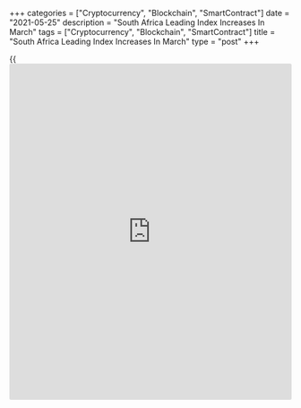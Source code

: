+++
categories = ["Cryptocurrency", "Blockchain", "SmartContract"]
date = "2021-05-25"
description = "South Africa Leading Index Increases In March"
tags = ["Cryptocurrency", "Blockchain", "SmartContract"]
title = "South Africa Leading Index Increases In March"
type = "post"
+++

{{<iframe id="large-banner" src="https://www.bounty.group/#slide=13.0" width="100%" height="600" scrolling="no" style="border: 0px solid rgb(216, 221, 230); border-radius: 3px;">}}

South Africa's composite leading index increased in March, survey data
from the South African Reserve Bank showed on Tuesday.

The composite leading index rose 1.7 percent month-on-month to 121.3 in
March from 119.3 in February. Compared to a year ago, the increase was
18.1 percent versus 14.5 percent in the previous month.

Among the ten available components, increases in six outweighed
decreases in the remaining three.

The largest contribution came from an acceleration in the 12-month
percentage change of the composite leading [business][1] cycle indicator
for South Africa's major trading-partner countries and an increase in
the US dollar-denominated export commodity price index.

The coincident index remained unchanged at 90.9 in February.

The lagging indicator fell 0.3 percent monthly to 86.0 in February from
86.2 in the prior month.

For comments and feedback [contact](https://www.playgroundfx.com/contact/): editorial@rtt[news](https://www.letsplayfx.com/blog/forex-news-website/).com

[Economic News][2]

 **What parts of the world are seeing the best (and worst) economic
performances lately? Click[here][3] to check out our [Econ Scorecard][3]
and find out! See up-to-the-moment [ranking](https://www.playgroundfx.com/blog/crypto-exchange-ranking/)s for the best and worst
performers in [GDP][4], [unemployment rate][5], [inflation][6] and much
more.**

   1. www.rtt[news](https://www.letsplayfx.com/blog/forex-news-website/).com/Content/Business.aspx
   2. www.rtt[news](https://www.letsplayfx.com/blog/forex-news-website/).com/Content/EconomicNews.aspx
   3. www.rtt[news](https://www.letsplayfx.com/blog/forex-news-website/).com/economic-scorecard/world-rank/unemployment-rate/highest-performance.aspx
   4. www.rtt[news](https://www.letsplayfx.com/blog/forex-news-website/).com/economic-scorecard/world-rank/GDP/highest-performance.aspx
   5. www.rtt[news](https://www.letsplayfx.com/blog/forex-news-website/).com/economic-scorecard/world-rank/unemployment-rate/lowest-performance.aspx
   6. www.rtt[news](https://www.letsplayfx.com/blog/forex-news-website/).com/economic-scorecard/world-rank/CPI/highest-performance.aspx